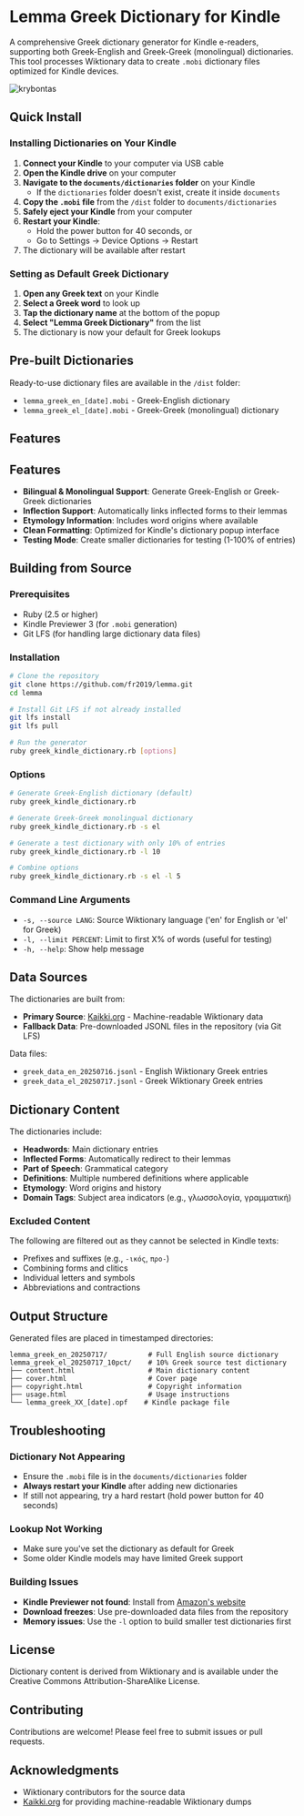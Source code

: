 # Lemma Greek Dictionary for Kindle

A comprehensive Greek dictionary generator for Kindle e-readers, supporting both Greek-English and Greek-Greek (monolingual) dictionaries. This tool processes Wiktionary data to create `.mobi` dictionary files optimized for Kindle devices.

![krybontas](https://github.com/user-attachments/assets/b4720bd2-b3d6-4bbc-9295-5e0944cd0393)

## Quick Install

### Installing Dictionaries on Your Kindle

1. **Connect your Kindle** to your computer via USB cable
2. **Open the Kindle drive** on your computer
3. **Navigate to the `documents/dictionaries` folder** on your Kindle
   - If the `dictionaries` folder doesn't exist, create it inside `documents`
4. **Copy the `.mobi` file** from the `/dist` folder to `documents/dictionaries`
5. **Safely eject your Kindle** from your computer
6. **Restart your Kindle**:
   - Hold the power button for 40 seconds, or
   - Go to Settings → Device Options → Restart
7. The dictionary will be available after restart

### Setting as Default Greek Dictionary

1. **Open any Greek text** on your Kindle
2. **Select a Greek word** to look up
3. **Tap the dictionary name** at the bottom of the popup
4. **Select "Lemma Greek Dictionary"** from the list
5. The dictionary is now your default for Greek lookups

## Pre-built Dictionaries

Ready-to-use dictionary files are available in the `/dist` folder:

- `lemma_greek_en_[date].mobi` - Greek-English dictionary
- `lemma_greek_el_[date].mobi` - Greek-Greek (monolingual) dictionary

## Features

## Features

- **Bilingual & Monolingual Support**: Generate Greek-English or Greek-Greek dictionaries
- **Inflection Support**: Automatically links inflected forms to their lemmas
- **Etymology Information**: Includes word origins where available
- **Clean Formatting**: Optimized for Kindle's dictionary popup interface
- **Testing Mode**: Create smaller dictionaries for testing (1-100% of entries)

## Building from Source

### Prerequisites

- Ruby (2.5 or higher)
- Kindle Previewer 3 (for `.mobi` generation)
- Git LFS (for handling large dictionary data files)

### Installation

```bash
# Clone the repository
git clone https://github.com/fr2019/lemma.git
cd lemma

# Install Git LFS if not already installed
git lfs install
git lfs pull

# Run the generator
ruby greek_kindle_dictionary.rb [options]
```

### Options

```bash
# Generate Greek-English dictionary (default)
ruby greek_kindle_dictionary.rb

# Generate Greek-Greek monolingual dictionary
ruby greek_kindle_dictionary.rb -s el

# Generate a test dictionary with only 10% of entries
ruby greek_kindle_dictionary.rb -l 10

# Combine options
ruby greek_kindle_dictionary.rb -s el -l 5
```

### Command Line Arguments

- `-s, --source LANG`: Source Wiktionary language ('en' for English or 'el' for Greek)
- `-l, --limit PERCENT`: Limit to first X% of words (useful for testing)
- `-h, --help`: Show help message

## Data Sources

The dictionaries are built from:

- **Primary Source**: [Kaikki.org](https://kaikki.org/) - Machine-readable Wiktionary data
- **Fallback Data**: Pre-downloaded JSONL files in the repository (via Git LFS)

Data files:

- `greek_data_en_20250716.jsonl` - English Wiktionary Greek entries
- `greek_data_el_20250717.jsonl` - Greek Wiktionary Greek entries

## Dictionary Content

The dictionaries include:

- **Headwords**: Main dictionary entries
- **Inflected Forms**: Automatically redirect to their lemmas
- **Part of Speech**: Grammatical category
- **Definitions**: Multiple numbered definitions where applicable
- **Etymology**: Word origins and history
- **Domain Tags**: Subject area indicators (e.g., γλωσσολογία, γραμματική)

### Excluded Content

The following are filtered out as they cannot be selected in Kindle texts:

- Prefixes and suffixes (e.g., `-ικός`, `προ-`)
- Combining forms and clitics
- Individual letters and symbols
- Abbreviations and contractions

## Output Structure

Generated files are placed in timestamped directories:

```
lemma_greek_en_20250717/          # Full English source dictionary
lemma_greek_el_20250717_10pct/    # 10% Greek source test dictionary
├── content.html                  # Main dictionary content
├── cover.html                    # Cover page
├── copyright.html                # Copyright information
├── usage.html                    # Usage instructions
└── lemma_greek_XX_[date].opf    # Kindle package file
```

## Troubleshooting

### Dictionary Not Appearing

- Ensure the `.mobi` file is in the `documents/dictionaries` folder
- **Always restart your Kindle** after adding new dictionaries
- If still not appearing, try a hard restart (hold power button for 40 seconds)

### Lookup Not Working

- Make sure you've set the dictionary as default for Greek
- Some older Kindle models may have limited Greek support

### Building Issues

- **Kindle Previewer not found**: Install from [Amazon's website](https://www.amazon.com/gp/feature.html?docId=1000765261)
- **Download freezes**: Use pre-downloaded data files from the repository
- **Memory issues**: Use the `-l` option to build smaller test dictionaries first

## License

Dictionary content is derived from Wiktionary and is available under the Creative Commons Attribution-ShareAlike License.

## Contributing

Contributions are welcome! Please feel free to submit issues or pull requests.

## Acknowledgments

- Wiktionary contributors for the source data
- [Kaikki.org](https://kaikki.org/) for providing machine-readable Wiktionary dumps
